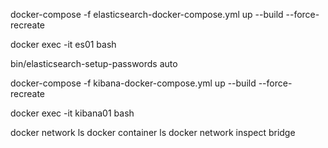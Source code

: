 docker-compose -f elasticsearch-docker-compose.yml up --build --force-recreate

docker exec -it es01 bash

bin/elasticsearch-setup-passwords auto

docker-compose -f kibana-docker-compose.yml up --build --force-recreate

docker exec -it kibana01 bash

docker network ls
docker container ls
docker network inspect bridge

